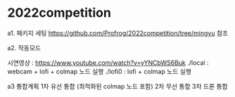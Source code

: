 # 2022competition

a1. 패키지 세팅 https://github.com/Profrog/2022competition/tree/mingyu 참조

a2. 작동모드

시연영상 : https://www.youtube.com/watch?v=yYNCbWS6Buk
./local : webcam + lofi + colmap 노드 실행
./lofi0 : lofi + colmap 노드 실행

a3 통합계획
1차 유선 통합 (최적화된 colmap 노드 포함)
2차 무선 통합
3차 드론 통합
